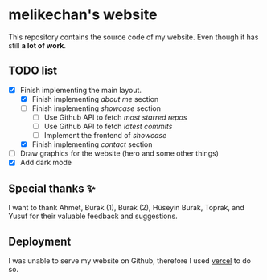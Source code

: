 # melikechan's website

This repository contains the source code of my website. Even though it has still **a lot of work**.

## TODO list

- [x] Finish implementing the main layout.
  - [x] Finish implementing _about me_ section
  - [ ] Finish implementing _showcase_ section
    - [ ] Use Github API to fetch _most starred repos_
    - [ ] Use Github API to fetch _latest commits_
    - [ ] Implement the frontend of _showcase_
  - [x] Finish implementing _contact_ section
- [ ] Draw graphics for the website (hero and some other things)
- [x] Add dark mode

## Special thanks ✨

I want to thank Ahmet, Burak (1), Burak (2), Hüseyin Burak, Toprak, and Yusuf for their valuable feedback and suggestions.

## Deployment

I was unable to serve my website on Github, therefore I used [vercel](https://vercel.com) to do so.
